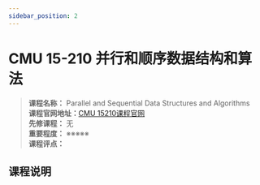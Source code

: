 ```yaml
---
sidebar_position: 2
---
```


# CMU 15-210 并行和顺序数据结构和算法



>**课程名称：** Parallel and Sequential Data Structures and Algorithms    
**课程官网地址：**[CMU 15210课程官网](https://www.cs.cmu.edu/~15210/)  
**先修课程：** 无  
**重要程度：** ※※※※※  
**课程评点：** 

## 课程说明




